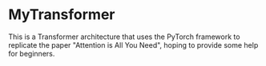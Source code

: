 # MyTransformer
This is a Transformer architecture that uses the PyTorch framework to replicate the paper "Attention is All You Need", hoping to provide some help for beginners.
